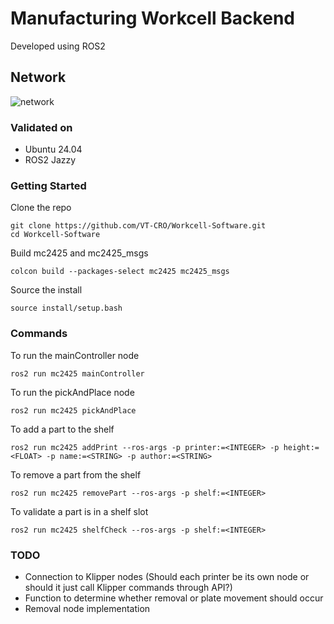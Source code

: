 # Manufacturing Workcell Backend
Developed using ROS2

## Network
![network](https://github.com/VT-CRO/Workcell-Software/blob/main/images/network.jpg)

### Validated on
- Ubuntu 24.04
- ROS2 Jazzy

### Getting Started
Clone the repo

    git clone https://github.com/VT-CRO/Workcell-Software.git
    cd Workcell-Software

Build mc2425 and mc2425_msgs

    colcon build --packages-select mc2425 mc2425_msgs

Source the install

    source install/setup.bash

### Commands

To run the mainController node

    ros2 run mc2425 mainController

To run the pickAndPlace node

    ros2 run mc2425 pickAndPlace

To add a part to the shelf

    ros2 run mc2425 addPrint --ros-args -p printer:=<INTEGER> -p height:=<FLOAT> -p name:=<STRING> -p author:=<STRING>

To remove a part from the shelf

    ros2 run mc2425 removePart --ros-args -p shelf:=<INTEGER>

To validate a part is in a shelf slot

    ros2 run mc2425 shelfCheck --ros-args -p shelf:=<INTEGER>

### TODO
- Connection to Klipper nodes (Should each printer be its own node or should it just call Klipper commands through API?)
- Function to determine whether removal or plate movement should occur
- Removal node implementation
